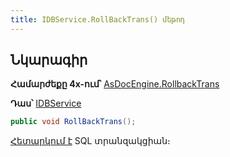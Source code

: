 ```yaml
---
title: IDBService.RollBackTrans() մեթոդ
---
```


## Նկարագիր

**Համարժեքը 4x-ում՝** [AsDocEngine.RollbackTrans](https://armsoft.github.io/as4x-docs/HTM/ProgrGuide/Functions/Functions/TransactionManagment/RollBackTrans.html)

**Դաս՝** [IDBService](../IDBService.md)

```c#
public void RollBackTrans();
```

[Հետարկում է](https://learn.microsoft.com/en-us/sql/t-sql/language-elements/rollback-transaction-transact-sql) SQL տրանզակցիան։
